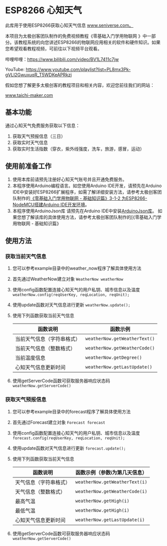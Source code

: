 # ESP8266 心知天气

此库用于使用ESP8266获取心知天气信息 www.seniverse.com。

本项目为太极创客团队制作的免费视频教程《零基础入门学用物联网 》中一部分。该教程系统的向您讲述ESP8266的物联网应用相关的软件和硬件知识。如果您希望观看教程视频，可前往以下视频平台观看。

哔哩哔哩：https://www.bilibili.com/video/BV1L7411c7jw

YouTube: https://www.youtube.com/playlist?list=PL8mx3Pk-gVLI2GwuxuqR_T5WDKeAPRkzj

假如您想了解更多太极创客的教程项目和相关内容，欢迎您前往我们的网站：

www.taichi-maker.com

## 基本功能

通过心知天气免费服务获取以下信息：

1. 获取天气预报信息（三日）
2. 获取实时天气信息
3. 获取实时生活指数（穿衣，紫外线强度，洗车，旅游，感冒，运动）

## 使用前准备工作

1. 使用本库前请预先注册好心知天气账号并且开通免费服务。
2. 本程序使用Arduino编程语言。如您使用Arduino IDE开发，请预先在Arduino IDE中安装好ESP8266扩展程序，如需了解详细安装方法，请参考太极创客团队制作的[《零基础入门学用物联网 - 基础知识篇》3-1-2 为ESP8266-NodeMCU搭建Arduino IDE开发环境](http://www.taichi-maker.com/homepage/esp8266-nodemcu-iot/iot-c/nodemcu-arduino-ide/)。
3. 本程序使用ArduinoJson库
   请预先在Arduino IDE中安装[ArduinoJson库](www.arduinojson.org)。 如果您想了解该库的具体使用方法，请参考太极创客团队制作的[《零基础入门学用物联网 - 基础知识篇》

## 使用方法

### 获取当前天气信息

1. 您可以参考example目录中的weather_now程序了解具体使用方法

2. 首先通过WeatherNow建立对象
   `WeatherNow weatherNow`

3. 使用config函数配置连接心知天气的用户私钥、城市信息以及温度
   `weatherNow.config(reqUserKey, reqLocation, reqUnit);`

4. 使用update函数对天气信息进行更新
   `weatherNow.update();`

5. 使用下列函数获取当前天气信息  
	
   | 函数说明                   | 函数示例                      |
   | -------------------------- | ----------------------------- |
   | 当前天气信息（字符串格式） | `weatherNow.getWeatherText()` |
   | 当前天气信息（整数格式）   | `weatherNow.getWeatherCode()` |
   | 当前温度信息               | `weatherNow.getDegree()`      |
   | 心知天气信息更新时间       | `weatherNow.getLastUpdate()`  |
   
6. 使用getServerCode函数可获取服务器响应状态码  `weatherNow.getServerCode()`

### 获取天气预报信息

1. 您可以参考example目录中的forecast程序了解具体使用方法

2. 首先通过Forecast建立对象
   `Forecast forecast`

3. 使用config函数配置连接心知天气的用户私钥、城市信息以及温度
   `forecast.config(reqUserKey, reqLocation, reqUnit);`

4. 使用update函数对天气信息进行更新
   `forecast.update();`

5. 使用下列函数获取当前天气信息  

   | 函数说明               | 函数示例（参数i为第几天信息）  |
   | ---------------------- | ------------------------------ |
   | 天气信息（字符串格式） | `weatherNow.getWeatherText(i)` |
   | 天气信息（整数格式）   | `weatherNow.getWeatherCode(i)` |
   | 最高气温               | `weatherNow.getHigh(i)`        |
   | 最低气温               | `weatherNow.getHigh(i)`        |
   | 心知天气信息更新时间   | `weatherNow.getLastUpdate(i)`  |

6. 使用getServerCode函数可获取服务器响应状态码  `weatherNow.getServerCode()`